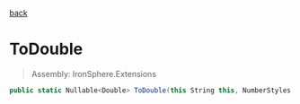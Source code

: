 ﻿

[back](/IronSphere.Extensions/StringCastingExtension)

# ToDouble

> Assembly: IronSphere.Extensions

```csharp
public static Nullable<Double> ToDouble(this String this, NumberStyles numberStyles, IFormatProvider formatProvider)
```



 